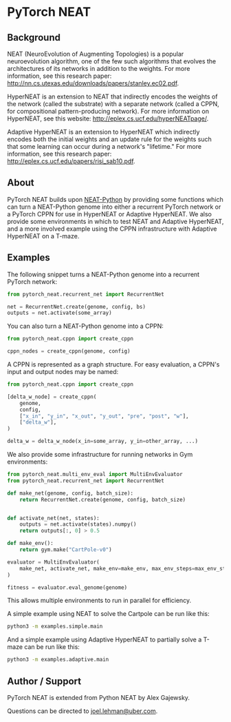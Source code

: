 # PyTorch NEAT

## Background
NEAT (NeuroEvolution of Augmenting Topologies) is a popular neuroevolution algorithm, one of the few such algorithms that evolves the architectures of its networks in addition to the weights. For more information, see this research paper: http://nn.cs.utexas.edu/downloads/papers/stanley.ec02.pdf.

HyperNEAT is an extension to NEAT that indirectly encodes the weights of the network (called the substrate) with a separate network (called a CPPN, for compositional pattern-producing network). For more information on HyperNEAT, see this website: http://eplex.cs.ucf.edu/hyperNEATpage/.

Adaptive HyperNEAT is an extension to HyperNEAT which indirectly encodes both the initial weights and an update rule for the weights such that some learning can occur during a network's "lifetime." For more information, see this research paper: http://eplex.cs.ucf.edu/papers/risi_sab10.pdf.

## About
PyTorch NEAT builds upon [NEAT-Python](https://github.com/CodeReclaimers/neat-python) by providing some functions which can turn a NEAT-Python genome into either a recurrent PyTorch network or a PyTorch CPPN for use in HyperNEAT or Adaptive HyperNEAT.
We also provide some environments in which to test NEAT and Adaptive HyperNEAT, and a more involved example using the CPPN infrastructure with Adaptive HyperNEAT on a T-maze.

## Examples
The following snippet turns a NEAT-Python genome into a recurrent PyTorch network:
```python
from pytorch_neat.recurrent_net import RecurrentNet

net = RecurrentNet.create(genome, config, bs)
outputs = net.activate(some_array)
```

You can also turn a NEAT-Python genome into a CPPN:
```python
from pytorch_neat.cppn import create_cppn

cppn_nodes = create_cppn(genome, config)
```

A CPPN is represented as a graph structure. For easy evaluation, a CPPN's input and output nodes may be named:
```python
from pytorch_neat.cppn import create_cppn

[delta_w_node] = create_cppn(
    genome,
    config,
    ["x_in", "y_in", "x_out", "y_out", "pre", "post", "w"],
    ["delta_w"],
)

delta_w = delta_w_node(x_in=some_array, y_in=other_array, ...)
```

We also provide some infrastructure for running networks in Gym environments:
```python
from pytorch_neat.multi_env_eval import MultiEnvEvaluator
from pytorch_neat.recurrent_net import RecurrentNet

def make_net(genome, config, batch_size):
    return RecurrentNet.create(genome, config, batch_size)


def activate_net(net, states):
    outputs = net.activate(states).numpy()
    return outputs[:, 0] > 0.5

def make_env():
    return gym.make("CartPole-v0")

evaluator = MultiEnvEvaluator(
    make_net, activate_net, make_env=make_env, max_env_steps=max_env_steps, batch_size=batch_size,
)

fitness = evaluator.eval_genome(genome)
```
This allows multiple environments to run in parallel for efficiency.

A simple example using NEAT to solve the Cartpole can be run like this:
```bash
python3 -m examples.simple.main
```

And a simple example using Adaptive HyperNEAT to partially solve a T-maze can be run like this:
```bash
python3 -m examples.adaptive.main
```

## Author / Support

PyTorch NEAT is extended from Python NEAT by Alex Gajewsky.

Questions can be directed to joel.lehman@uber.com.
